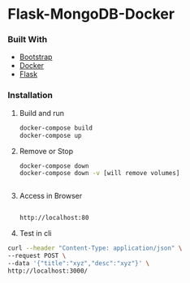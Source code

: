 # Flask-MongoDB-Docker

### Built With

* [Bootstrap](https://getbootstrap.com)
* [Docker](https://docs.docker.com/compose/gettingstarted/)
* [Flask](https://flask.palletsprojects.com/en/2.0.x/)

### Installation


1. Build and run

   ```sh
   docker-compose build
   docker-compose up
   
   
   ```
2. Remove or Stop
   ```sh
   docker-compose down
   docker-compose down -v [will remove volumes]
   ```

   ```
3. Access in Browser
   ```sh
   
   http://localhost:80
   ```
   
4.  Test in cli
   ```sh
  curl --header "Content-Type: application/json" \
  --request POST \
  --data '{"title":"xyz","desc":"xyz"}' \
  http://localhost:3000/
   ```

